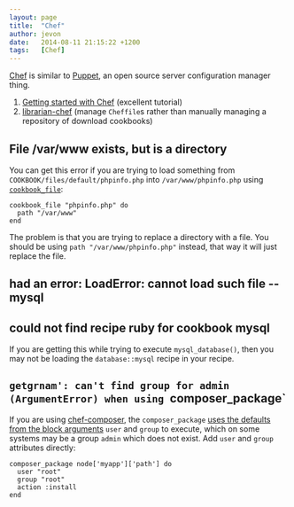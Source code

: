 ```yaml
---
layout: page
title:  "Chef"
author: jevon
date:   2014-08-11 21:15:22 +1200
tags:   [Chef]
---
```


[Chef](chef.md) is similar to [Puppet](puppet.md), an open source server configuration manager thing.

1. <a href="http://gettingstartedwithchef.com/first-steps-with-chef.html">Getting started with Chef</a> (excellent tutorial)
1. <a href="https://github.com/applicationsonline/librarian-chef" class="github">librarian-chef</a> (manage `Cheffile`s rather than manually managing a repository of download cookbooks)

## File /var/www exists, but is a directory

You can get this error if you are trying to load something from `COOKBOOK/files/default/phpinfo.php` into `/var/www/phpinfo.php` using <a href="http://docs.getchef.com/resource_cookbook_file.html">`cookbook_file`</a>:

```
cookbook_file "phpinfo.php" do
  path "/var/www"
end
```

The problem is that you are trying to replace a directory with a file. You should be using `path "/var/www/phpinfo.php"` instead, that way it will just replace the file.

## had an error: LoadError: cannot load such file -- mysql
## could not find recipe ruby for cookbook mysql

If you are getting this while trying to execute `mysql_database()`, then you may not be loading the `database::mysql` recipe in your recipe.

## `getgrnam': can't find group for admin (ArgumentError) when using `composer_package`

If you are using <a href="https://github.com/Morphodo/chef-composer/">chef-composer</a>, the `composer_package` <a href="https://github.com/Morphodo/chef-composer/blob/master/providers/package.rb">uses the defaults from the block arguments</a> `user` and `group` to execute, which on some systems may be a group `admin` which does not exist. Add `user` and `group` attributes directly:

```
composer_package node['myapp']['path'] do
  user "root"
  group "root"
  action :install
end
```
